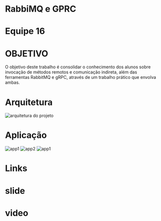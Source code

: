 # RabbiMQ e GPRC

# Equipe 16


# OBJETIVO

O objetivo deste trabalho é consolidar o conhecimento dos alunos sobre invocação de métodos remotos e comunicação indireta, além das ferramentas RabbitMQ e gRPC, através de um trabalho prático que envolva ambas.


# Arquitetura

![arquitetura do projeto](images/arquitetura.jpeg)

# Aplicação
![app1](images/app2.jpeg)
![app2](images/app3.jpeg)
![app1](images/home.jpeg)

# Links

# slide

# video
